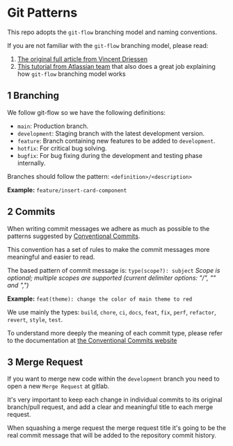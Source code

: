 # Git Patterns

This repo adopts the `git-flow` branching model and naming conventions.

If you are not familiar with the `git-flow` branching model, please read:

1. [The original full article from Vincent Driessen](https://nvie.com/posts/a-successful-git-branching-model/)
2. [This tutorial from Atlassian team](https://www.atlassian.com/git/tutorials/comparing-workflows/gitflow-workflow) that also does a great job explaining how `git-flow` branching model works

## 1 Branching

We follow git-flow so we have the following definitions:

- `main`: Production branch.
- `development`: Staging branch with the latest development version.
- `feature`: Branch containing new features to be added to `development`.
- `hotfix`: For critical bug solving.
- `bugfix`: For bug fixing during the development and testing phase internally.

Branches should follow the pattern: `<definition>/<description>`

**Example:** `feature/insert-card-component`

## 2 Commits

When writing commit messages we adhere as much as possible to the patterns suggested by [Conventional Commits](https://www.conventionalcommits.org/en/v1.0.0/#summary).

This convention has a set of rules to make the commit messages more meaningful and easier to read.

The based pattern of commit message is: `type(scope?): subject`
_Scope is optional; multiple scopes are supported (current delimiter options: "/", "\" and ",")_

**Example:** `feat(theme): change the color of main theme to red`

We use mainly the types: `build`, `chore`, `ci`, `docs`, `feat`, `fix`, `perf`, `refactor`, `revert`, `style`, `test`.

To understand more deeply the meaning of each commit type, please refer to the documentation at
[the Conventional Commits website](https://www.conventionalcommits.org/en/v1.0.0/#summary)

## 3 Merge Request

If you want to merge new code within the `development` branch you need to open a new `Merge Request` at gitlab.

It's very important to keep each change in individual commits to its original branch/pull request, and add a clear and meaningful title to each merge request.

When squashing a merge request the merge request title it's going to be the real commit message that will be added to the repository commit history.
